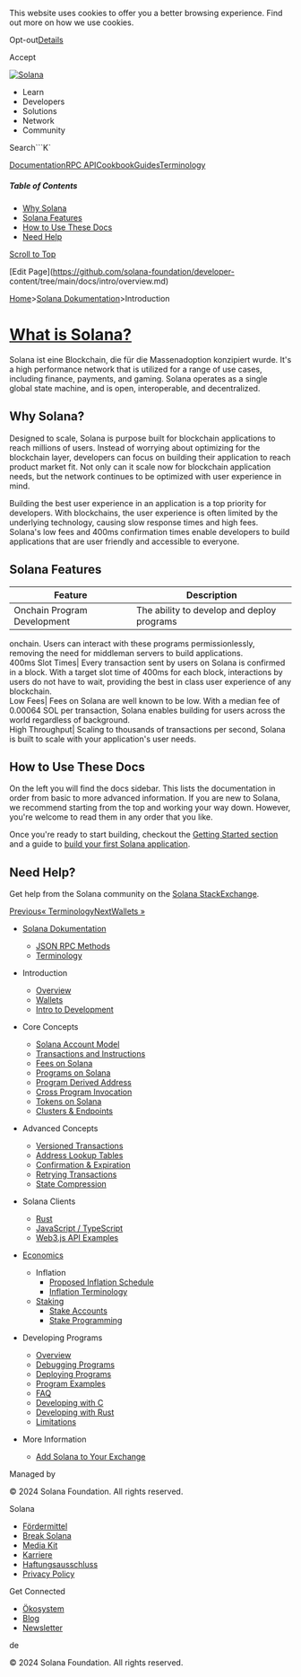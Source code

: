 This website uses cookies to offer you a better browsing experience. Find out
more on how we use cookies.

Opt-out[Details](/de/privacy-policy#collection-of-information)

Accept

[![Solana](/_next/static/media/logotype-dark.f79d530d.svg)](/de)

  * Learn
  * Developers
  * Solutions
  * Network
  * Community

Search```K`

[Documentation](/de/docs)[RPC
API](/de/docs/rpc)[Cookbook](/de/developers/cookbook)[Guides](/de/developers/guides)[Terminology](/de/docs/terminology)

##### Table of Contents

  * [Why Solana](/de/docs/intro/overview#why-solana)
  * [Solana Features](/de/docs/intro/overview#solana-features)
  * [How to Use These Docs](/de/docs/intro/overview#how-to-use-these-docs)
  * [Need Help](/de/docs/intro/overview#need-help)

[Scroll to Top](/de/docs/intro/overview#)

[Edit Page](https://github.com/solana-foundation/developer-
content/tree/main/docs/intro/overview.md)

[Home](/de)>[Solana Dokumentation](/de/docs)>Introduction

# [What is Solana?](/de/docs/intro/overview)

Solana ist eine Blockchain, die für die Massenadoption konzipiert wurde. It's
a high performance network that is utilized for a range of use cases,
including finance, payments, and gaming. Solana operates as a single global
state machine, and is open, interoperable, and decentralized.

## Why Solana? #

Designed to scale, Solana is purpose built for blockchain applications to
reach millions of users. Instead of worrying about optimizing for the
blockchain layer, developers can focus on building their application to reach
product market fit. Not only can it scale now for blockchain application
needs, but the network continues to be optimized with user experience in mind.

Building the best user experience in an application is a top priority for
developers. With blockchains, the user experience is often limited by the
underlying technology, causing slow response times and high fees. Solana's low
fees and 400ms confirmation times enable developers to build applications that
are user friendly and accessible to everyone.

## Solana Features #

Feature| Description  
---|---  
Onchain Program Development| The ability to develop and deploy programs
onchain. Users can interact with these programs permissionlessly, removing the
need for middleman servers to build applications.  
400ms Slot Times| Every transaction sent by users on Solana is confirmed in a
block. With a target slot time of 400ms for each block, interactions by users
do not have to wait, providing the best in class user experience of any
blockchain.  
Low Fees| Fees on Solana are well known to be low. With a median fee of
0.00064 SOL per transaction, Solana enables building for users across the
world regardless of background.  
High Throughput| Scaling to thousands of transactions per second, Solana is
built to scale with your application's user needs.  
  
## How to Use These Docs #

On the left you will find the docs sidebar. This lists the documentation in
order from basic to more advanced information. If you are new to Solana, we
recommend starting from the top and working your way down. However, you're
welcome to read them in any order that you like.

Once you're ready to start building, checkout the [Getting Started
section](/de/docs/intro/dev) and a guide to [build your first Solana
application](/de/developers/guides/getstarted/local-rust-hello-world).

## Need Help? #

Get help from the Solana community on the [Solana
StackExchange](https://solana.stackexchange.com).

[Previous« Terminology](/de/docs/terminology)[NextWallets
»](/de/docs/intro/wallets)

  * [Solana Dokumentation](/de/docs)

    * [JSON RPC Methods](/de/docs/rpc)
    * [Terminology](/de/docs/terminology)
  * Introduction

    * [Overview](/de/docs/intro/overview)
    * [Wallets](/de/docs/intro/wallets)
    * [Intro to Development](/de/docs/intro/dev)
  * Core Concepts

    * [Solana Account Model](/de/docs/core/accounts)
    * [Transactions and Instructions](/de/docs/core/transactions)
    * [Fees on Solana](/de/docs/core/fees)
    * [Programs on Solana](/de/docs/core/programs)
    * [Program Derived Address](/de/docs/core/pda)
    * [Cross Program Invocation](/de/docs/core/cpi)
    * [Tokens on Solana](/de/docs/core/tokens)
    * [Clusters & Endpoints](/de/docs/core/clusters)
  * Advanced Concepts

    * [Versioned Transactions](/de/docs/advanced/versions)
    * [Address Lookup Tables](/de/docs/advanced/lookup-tables)
    * [Confirmation & Expiration](/de/docs/advanced/confirmation)
    * [Retrying Transactions](/de/docs/advanced/retry)
    * [State Compression](/de/docs/advanced/state-compression)
  * Solana Clients

    * [Rust](/de/docs/clients/rust)
    * [JavaScript / TypeScript](/de/docs/clients/javascript)
    * [Web3.js API Examples](/de/docs/clients/javascript-reference)
  * [Economics](/de/docs/economics)

    * Inflation
      * [Proposed Inflation Schedule](/de/docs/economics/inflation/inflation-schedule)
      * [Inflation Terminology](/de/docs/economics/inflation/terminology)
    * [Staking](/de/docs/economics/staking)
      * [Stake Accounts](/de/docs/economics/staking/stake-accounts)
      * [Stake Programming](/de/docs/economics/staking/stake-programming)
  * Developing Programs

    * [Overview](/de/docs/programs/overview)
    * [Debugging Programs](/de/docs/programs/debugging)
    * [Deploying Programs](/de/docs/programs/deploying)
    * [Program Examples](/de/docs/programs/examples)
    * [FAQ](/de/docs/programs/faq)
    * [Developing with C](/de/docs/programs/lang-c)
    * [Developing with Rust](/de/docs/programs/lang-rust)
    * [Limitations](/de/docs/programs/limitations)
  * More Information

    * [Add Solana to Your Exchange](/de/docs/more/exchange)

Managed by

[](/de)

[](/youtube)[](/twitter)[](/discord)[](/reddit)[](/github)[](/telegram)

© 2024 Solana Foundation. All rights reserved.

Solana

  * [Fördermittel](https://solana.org/grants)
  * [Break Solana](https://break.solana.com/)
  * [Media Kit](/de/branding)
  * [Karriere](https://jobs.solana.com/)
  * [Haftungsausschluss](/de/tos)
  * [Privacy Policy](/de/privacy-policy)

Get Connected

  * [Ökosystem](/de/ecosystem)
  * [Blog](/de/news)
  * [Newsletter](/de/newsletter)

de

© 2024 Solana Foundation. All rights reserved.

